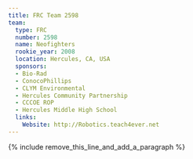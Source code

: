 ```yaml
---
title: FRC Team 2598
team:
  type: FRC
  number: 2598
  name: Neofighters
  rookie_year: 2008
  location: Hercules, CA, USA
  sponsors:
  - Bio-Rad
  - ConocoPhillips
  - CLYM Environmental
  - Hercules Community Partnership
  - CCCOE ROP
  - Hercules Middle High School
  links:
    Website: http://Robotics.teach4ever.net
---
```


{% include remove_this_line_and_add_a_paragraph %}